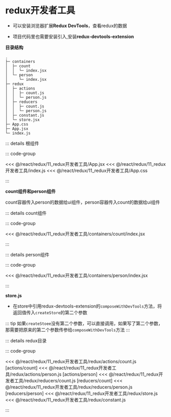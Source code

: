 # redux开发者工具

- 可以安装浏览器扩展**Redux DevTools**，查看redux的数据

- 项目代码里也需要安装引入,安装**redux-devtools-extension**


**目录结构**

```
.
├─ containers
│  ├─ count
│  │  └─ index.jsx
│  └─ person
│     └─ index.jsx
├─ redux
│  ├─ actions
│  │  ├─ count.js
│  │  └─ person.js
│  ├─ reducers
│  │  ├─ count.js
│  │  └─ person.js
│  ├─ constant.js
│  └─ store.jsx
├─ App.css
├─ App.jsx
└─ index.js
```

::: details 根组件

::: code-group

<<< @/react/redux/11_redux开发者工具/App.jsx
<<< @/react/redux/11_redux开发者工具/index.js
<<< @/react/redux/11_redux开发者工具/App.css

:::

**count组件和person组件**

count容器传入person的数据给ui组件，person容器传入count的数据给ui组件

::: details count组件

::: code-group

<<< @/react/redux/11_redux开发者工具/containers/count/index.jsx

:::

::: details person组件

::: code-group

<<< @/react/redux/11_redux开发者工具/containers/person/index.jsx

:::

**store.js**

- 在store中引用redux-devtools-extension的`composeWithDevTools`方法，将返回值传入`createStore`的第二个参数

::: tip 
如果`createStoee`没有第二个参数，可以直接调用，如果写了第二个参数，那需要把原来的第二个参数传参给`composeWithDevTools`方法
:::

::: details redux目录

::: code-group

<<< @/react/redux/11_redux开发者工具/redux/actions/count.js [actions/count]
<<< @/react/redux/11_redux开发者工具/redux/actions/person.js [actions/person]
<<< @/react/redux/11_redux开发者工具/redux/reducers/count.js [reducers/count]
<<< @/react/redux/11_redux开发者工具/redux/reducers/person.js [reducers/person]
<<< @/react/redux/11_redux开发者工具/redux/store.js
<<< @/react/redux/11_redux开发者工具/redux/constant.js

:::